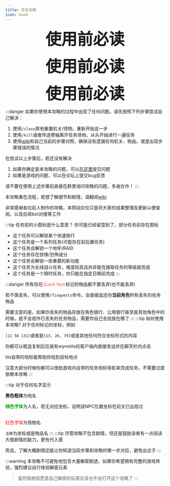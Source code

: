 ```yaml
---
title: 任务攻略
icon: book
---
```

<p style="text-align: center;"><span style="font-size: 50px;"><b>使用前必读</b></span></p>
<p style="text-align: center;"><span style="font-size: 50px;"><b>使用前必读</b></span></p>
<p style="text-align: center;"><span style="font-size: 50px;"><b>使用前必读</b></span></p>

:::danger
如果你使用本攻略的过程中出现了任何问题，请先按照下列步骤尝试自己解决：
1. 使用`/class`原地重置机关/怪物，重新开始这一步
2. 使用`/kill`或者传送卷轴离开任务场地，从头开始进行一遍任务
3. 使用[wiki](https://wynncraft.fandom.com/wiki/Wynncraft_Wiki)和自己当前的步骤对照，确保没有遗漏任何机关、物品，或是出现步骤错误的情况

在尝试以上步骤后，若还没有解决
1. 如果你确定是本攻略的问题，可以[在这里](https://github.com/EternityTQ/WynncraftCNguide/issues/new)提交问题
2. 如果是游戏的问题，可以在论坛上提交bug反馈

请不要在使用上述步骤前直接在群里询问攻略的问题，多谢合作！
:::

本攻略重在流程，若想了解细节和剧情，请翻阅[wiki](https://wynncraft.fandom.com/wiki/Quests)

非常感谢各位前人制作的攻略，本网站仅仅只是将大家的成果整理及更新以便查阅，以及后续bot对接等工作
   
:::tip 任务前的小图标是什么意思？
你可能已经留意到了，部分任务前存在图标

+ <HopeIcon icon="route" /> 这个任务可以解锁某个快速旅行
+ <HopeIcon icon="bookmark" /> 这个任务是一个系列任务(可能存在前后置任务)
+ <HopeIcon icon="skull" /> 这个任务会解锁一个地牢/RAID
+ <HopeIcon icon="face-tired" /> 这个任务存在惊悚/恐怖成分
+ <HopeIcon icon="exclamation" /> 这个任务会解锁一些重要的新功能
+ <HopeIcon icon="triangle-exclamation" /> 这个任务为长线战斗任务，难度较高且并非能在接取任务的等级就完成
+ <HopeIcon icon="clock" /> 这个任务是一个限时任务，你只能在指定日期前完成
:::

:::danger
所有存在<font color=FF5555>Quest Item</font>标记的物品都不要丢弃(也不能丢弃)

若不慎丢失，可以使用`/fixquests`命令，会直接返还你**当前角色**所有丢失的任务物品

需要注意的是，如果你丢失的物品存放在角色银行、公用银行甚至是其他角色中的时候，是不会视作已丢失的任务物品，需要你自己去找放在哪了
:::
:::tip 如何使用本攻略?
对于任何标记的坐标，例如

`[11 56 131]`或者是`[13, 26, 79]`或是其他任何符合坐标形式的内容

你都可以框选复制后在装有wynntils的客户端内直接发送并在聊天栏内点击

tils自带的信标能帮助你找到目标地点

注意大部分时候你都可以借助游戏内自带的任务信标导航来完成任务，不需要过度依赖本攻略
:::

:::tip
对于任何名字显示

**黑色粗体**为地名

<font color=00AA00><b>绿色字体</b></font>为人名，若无对应坐标，说明该NPC位置坐标在前文已出现过<br><br>

<font color=FF5555><b>红色字体</b></font>为怪物名

`注释`为坐标或是物品名
:::
:::tip
尽管攻略不包含剧情，但还是鼓励读者有一点阅读大致剧情的能力，更有代入感

而且，了解大概剧情还能让你知道当前步骤和攻略的哪一步对应，避免出岔子
:::

:::warning
本攻略不可避免地包含大量解密剧透，如果你希望拥有完整的游戏体验，强烈建议自行体验解密元素
>虽然我相信愿意自己解密的玩家应该也不会打开这个攻略了
:::

